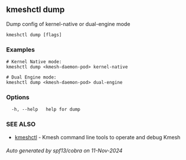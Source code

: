 ## kmeshctl dump

Dump config of kernel-native or dual-engine mode

```
kmeshctl dump [flags]
```

### Examples

```
# Kernel Native mode:
kmeshctl dump <kmesh-daemon-pod> kernel-native
	  
# Dual Engine mode:
kmeshctl dump <kmesh-daemon-pod> dual-engine
```

### Options

```
  -h, --help   help for dump
```

### SEE ALSO

* [kmeshctl](kmeshctl.md)	 - Kmesh command line tools to operate and debug Kmesh

###### Auto generated by spf13/cobra on 11-Nov-2024
